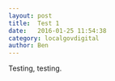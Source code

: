 ```yaml
---
layout: post
title:  Test 1
date:   2016-01-25 11:54:38
category: localgovdigital
author: Ben
---
```

Testing, testing.